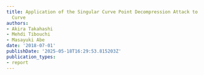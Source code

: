 ```yaml
---
title: Application of the Singular Curve Point Decompression Attack to the Bitcoin
  Curve
authors:
- Akira Takahashi
- Mehdi Tibouchi
- Masayuki Abe
date: '2018-07-01'
publishDate: '2025-05-18T16:29:53.815203Z'
publication_types:
- report
---
```

